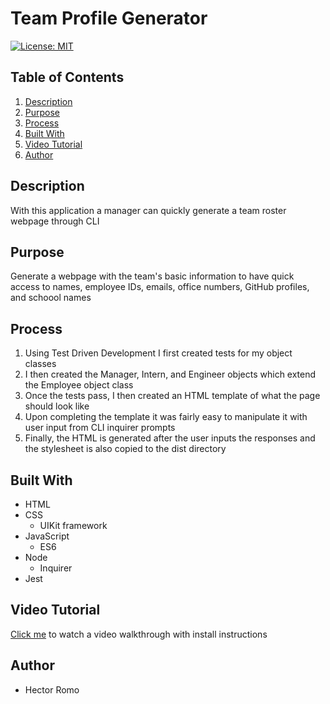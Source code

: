 # Team Profile Generator
[![License: MIT](https://img.shields.io/badge/License-MIT-yellow.svg)](https://opensource.org/licenses/MIT)

## Table of Contents
1. [Description](#description)
2. [Purpose](#purpose)
3. [Process](#process)
4. [Built With](#built-with)
5. [Video Tutorial](#video-tutorial)
6. [Author](#author)

## Description
With this application a manager can quickly generate a team roster webpage through CLI 
## Purpose
Generate a webpage with the team's basic information to have quick access to names, employee IDs, emails, office numbers, GitHub profiles, and schoool names
## Process
1. Using Test Driven Development I first created tests for my object classes
2. I then created the Manager, Intern, and Engineer objects which extend the Employee object class
3. Once the tests pass, I then created an HTML template of what the page should look like
4. Upon completing the template it was fairly easy to manipulate it with user input from CLI inquirer prompts
5. Finally, the HTML is generated after the user inputs the responses and the stylesheet is also copied to the dist directory

## Built With
- HTML
- CSS
    - UIKit framework
- JavaScript
    - ES6
- Node
    - Inquirer
- Jest

## Video Tutorial
[Click me]() to watch a video walkthrough with install instructions

## Author
- Hector Romo